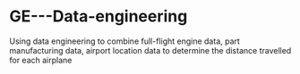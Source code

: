 # GE---Data-engineering
Using data engineering to combine full-flight engine data, part manufacturing data, airport location data to determine the distance travelled for each airplane
